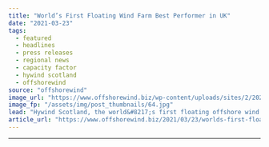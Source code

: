 ```yaml
---
title: "World’s First Floating Wind Farm Best Performer in UK"
date: "2021-03-23"
tags: 
  - featured
  - headlines
  - press releases
  - regional news
  - capacity factor
  - hywind scotland
  - offshorewind
source: "offshorewind"
image_url: "https://www.offshorewind.biz/wp-content/uploads/sites/2/2021/03/Worlds-First-Floating-Wind-Farm-Best-Performer-in-UK.jpg"
image_fp: "/assets/img/post_thumbnails/64.jpg"
lead: "Hywind Scotland, the world&#8217;s first floating offshore wind farm, has reached the highest average"
article_url: "https://www.offshorewind.biz/2021/03/23/worlds-first-floating-wind-farm-best-performer-in-uk/"
---
```


---
